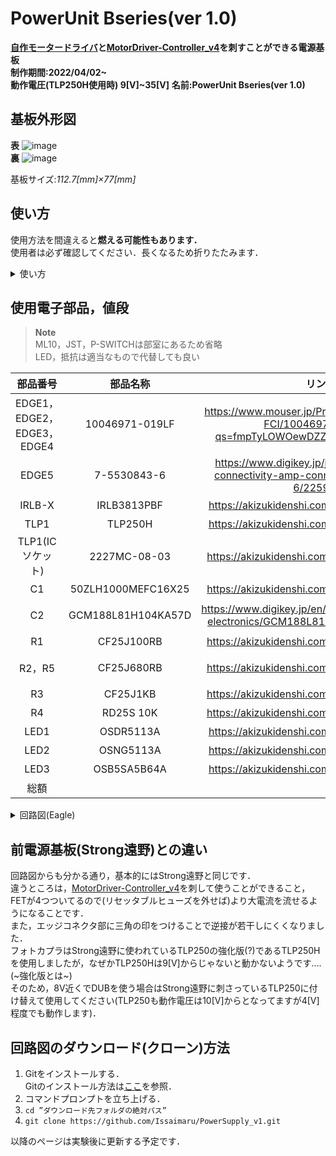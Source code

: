 # PowerUnit Bseries(ver 1.0)
**[自作モータードライバ](https://github.com/Issaimaru/MoterDriver_v1)と[MotorDriver-Controller_v4](https://github.com/TNCT-Mechatech/MotorDriver-Controller_v4)を刺すことができる電源基板**<br>
**制作期間:2022/04/02~**<br>
**動作電圧(TLP250H使用時) 9[V]~35[V]**
**名前:PowerUnit Bseries(ver 1.0)**

## 基板外形図
**表**
![image](https://user-images.githubusercontent.com/80198387/177504442-f3bd95a7-9038-4bbe-a155-4c2b75209f2a.png)<br>
**裏**
![image](https://user-images.githubusercontent.com/80198387/175341750-3d81d61b-4435-4e29-809e-2f7eab348755.png)<br>

基板サイズ:*112.7[mm]×77[mm]*

## 使い方
使用方法を間違えると**燃える可能性もあります．**<br>
使用者は必ず確認してください．長くなるため折りたたみます．<br>

<details><summary>使い方</summary>

- 信号入力部

![image](https://user-images.githubusercontent.com/80198387/178939962-d2edaab1-55e4-4b5e-9a4e-da994bf1eb55.png)

このピンにモータードライバのPWM，DIRの信号を入力してください．(PWMとDIRについての詳細な説明は[DriveUnit Bseriesの「使い方」](https://github.com/Issaimaru/MoterDriver_v1#%E4%BD%BF%E3%81%84%E6%96%B9)に書きました．そちらを参照してください．)<br>
また，マイコンのHiレベルと同じ電圧のピン(mbedなら3.3V，Arduinoなら5V)とGNDピンに接続してください．<br>
![スクリーンショット 2022-07-14 174218](https://user-images.githubusercontent.com/80198387/178941209-36f19b4f-cbdb-48f0-9d1e-3070a258b608.png)

ピン配置はこの様になっています．<br>
ここの接続は本当に間違えやすく，自分も前電源基板でこのピン配置を間違え一週間程度浪費したことがあるので，一応表でも示しておきます．

|1|2|
|:---:|:---:|
|GND|VCC(3.3V/5V)|
|DIR4|PWM4|
|DIR3|PWM3|
|DIR2|PWM2|
|DIR1|PWM1|

また，PWM1～PWM4までありますが，その番号と同じエッジコネクタ(EDGE1～EDGE4)に挿しているモータードライバにその信号がいきます．DIRも同じです．

</details>

## 使用電子部品，値段
>**Note**<br>
>ML10，JST，P-SWITCHは部室にあるため省略<br>
>LED，抵抗は適当なもので代替しても良い

|部品番号|部品名称|リンク|値段(一個)|
|:---------:|:---:|:---:|:---:|
|EDGE1，EDGE2，EDGE3，EDGE4|10046971-019LF|https://www.mouser.jp/ProductDetail/Amphenol-FCI/10046971-019LF?qs=fmpTyLOWOewDZZQoXB5U1g%3D%3D|￥1,079×4(10個)|
|EDGE5|7-5530843-6|https://www.digikey.jp/ja/products/detail/te-connectivity-amp-connectors/7-5530843-6/2259133|￥342.9(10個)|
|IRLB-X|IRLB3813PBF|https://akizukidenshi.com/catalog/g/gI-06270/|￥140 × 4|
|TLP1|TLP250H|https://akizukidenshi.com/catalog/g/gI-08042/|￥150|
|TLP1(ICソケット)|2227MC-08-03|https://akizukidenshi.com/catalog/g/gP-00035/|￥15|
|C1|50ZLH1000MEFC16X25|https://akizukidenshi.com/catalog/g/gP-08442/|￥80|
|C2|GCM188L81H104KA57D|https://www.digikey.jp/en/products/detail/murata-electronics/GCM188L81H104KA57D/2591908|￥11.5(100個)|
|R1|CF25J100RB|https://akizukidenshi.com/catalog/g/gR-25101/|￥1(100個)|
|R2，R5|CF25J680RB|https://akizukidenshi.com/catalog/g/gR-25681/|￥1 × 2(100個)|
|R3|CF25J1KB|https://akizukidenshi.com/catalog/g/gR-25102/|￥1(100個)|
|R4|RD25S 10K|https://akizukidenshi.com/catalog/g/gR-25103/|￥1(100個)|
|LED1|OSDR5113A|https://akizukidenshi.com/catalog/g/gI-00624/|￥4(100個)|
|LED2|OSNG5113A|https://akizukidenshi.com/catalog/g/gI-00625/|￥5(100個)|
|LED3|OSB5SA5B64A|https://akizukidenshi.com/catalog/g/gI-13205/|￥25(10個)|
|総額|||￥5514.4|

<details><summary>回路図(Eagle)</summary>

![image](https://user-images.githubusercontent.com/80198387/175750676-a4db1ff3-d1e8-4bde-8aef-054bed0046f0.png)
</details>

## 前電源基板(Strong遠野)との違い<br>
回路図からも分かる通り，基本的にはStrong遠野と同じです．<br>違うところは，[MotorDriver-Controller_v4](https://github.com/TNCT-Mechatech/MotorDriver-Controller_v4)を刺して使うことができること，FETが4つついてるので(リセッタブルヒューズを外せば)より大電流を流せるようになることです．<br>また，エッジコネクタ部に三角の印をつけることで逆接が若干しにくくなりました．<br>
フォトカプラはStrong遠野に使われているTLP250の強化版(?)であるTLP250Hを使用しましたが，なぜかTLP250Hは9[V]からじゃないと動かないようです....(~強化版とは~)<br>
そのため，8V近くでDUBを使う場合はStrong遠野に刺さっているTLP250に付け替えて使用してください(TLP250も動作電圧は10[V]からとなってますが4[V]程度でも動作します)．

## 回路図のダウンロード(クローン)方法
1. Gitをインストールする．<br>Gitのインストール方法は[ここ](https://www.sejuku.net/blog/73444)を参照．
1. コマンドプロンプトを立ち上げる．
1. `cd ”ダウンロード先フォルダの絶対パス” `<br>
1. `git clone https://github.com/Issaimaru/PowerSupply_v1.git`<br>

以降のページは実験後に更新する予定です．
